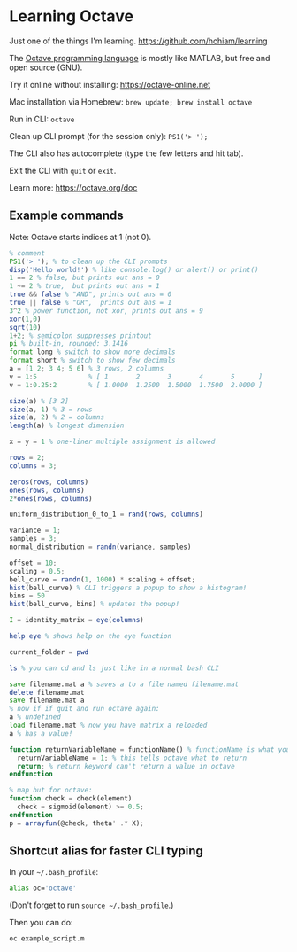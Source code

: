 # Learning Octave

Just one of the things I'm learning. https://github.com/hchiam/learning

The [Octave programming language](https://en.wikipedia.org/wiki/GNU_Octave#Octave,_the_language) is mostly like MATLAB, but free and open source (GNU).

Try it online without installing: https://octave-online.net

Mac installation via Homebrew: `brew update; brew install octave`

Run in CLI: `octave`

Clean up CLI prompt (for the session only): `PS1('> ');`

The CLI also has autocomplete (type the few letters and hit tab).

Exit the CLI with `quit` or `exit`.

Learn more: https://octave.org/doc

## Example commands

Note: Octave starts indices at 1 (not 0).

```octave
% comment
PS1('> '); % to clean up the CLI prompts
disp('Hello world!') % like console.log() or alert() or print()
1 == 2 % false, but prints out ans = 0
1 ~= 2 % true,  but prints out ans = 1
true && false % "AND", prints out ans = 0
true || false % "OR",  prints out ans = 1
3^2 % power function, not xor, prints out ans = 9
xor(1,0)
sqrt(10)
1+2; % semicolon suppresses printout
pi % built-in, rounded: 3.1416
format long % switch to show more decimals
format short % switch to show few decimals
a = [1 2; 3 4; 5 6] % 3 rows, 2 columns
v = 1:5             % [ 1       2       3       4       5      ]
v = 1:0.25:2        % [ 1.0000  1.2500  1.5000  1.7500  2.0000 ]

size(a) % [3 2]
size(a, 1) % 3 = rows
size(a, 2) % 2 = columns
length(a) % longest dimension

x = y = 1 % one-liner multiple assignment is allowed

rows = 2;
columns = 3;

zeros(rows, columns)
ones(rows, columns)
2*ones(rows, columns)

uniform_distribution_0_to_1 = rand(rows, columns)

variance = 1;
samples = 3;
normal_distribution = randn(variance, samples)

offset = 10;
scaling = 0.5;
bell_curve = randn(1, 1000) * scaling + offset;
hist(bell_curve) % CLI triggers a popup to show a histogram!
bins = 50
hist(bell_curve, bins) % updates the popup!

I = identity_matrix = eye(columns)

help eye % shows help on the eye function

current_folder = pwd

ls % you can cd and ls just like in a normal bash CLI

save filename.mat a % saves a to a file named filename.mat
delete filename.mat
save filename.mat a
% now if if quit and run octave again:
a % undefined
load filename.mat % now you have matrix a reloaded
a % has a value!

function returnVariableName = functionName() % functionName is what you'll use to call it
  returnVariableName = 1; % this tells octave what to return
  return; % return keyword can't return a value in octave
endfunction

% map but for octave:
function check = check(element)
  check = sigmoid(element) >= 0.5;
endfunction
p = arrayfun(@check, theta' .* X);
```

## Shortcut alias for faster CLI typing

In your `~/.bash_profile`:

```sh
alias oc='octave'
```

(Don't forget to run `source ~/.bash_profile`.)

Then you can do:

```sh
oc example_script.m
```
